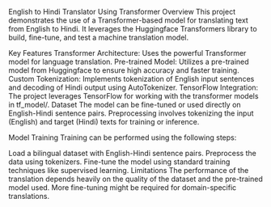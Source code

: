 English to Hindi Translator Using Transformer
Overview
This project demonstrates the use of a Transformer-based model for translating text from English to Hindi. It leverages the Huggingface Transformers library to build, fine-tune, and test a machine translation model.

Key Features
Transformer Architecture: Uses the powerful Transformer model for language translation.
Pre-trained Model: Utilizes a pre-trained model from Huggingface to ensure high accuracy and faster training.
Custom Tokenization: Implements tokenization of English input sentences and decoding of Hindi output using AutoTokenizer.
TensorFlow Integration: The project leverages TensorFlow for working with the transformer models in tf_model/.
Dataset
The model can be fine-tuned or used directly on English-Hindi sentence pairs. Preprocessing involves tokenizing the input (English) and target (Hindi) texts for training or inference.

Model Training
Training can be performed using the following steps:

Load a bilingual dataset with English-Hindi sentence pairs.
Preprocess the data using tokenizers.
Fine-tune the model using standard training techniques like supervised learning.
Limitations
The performance of the translation depends heavily on the quality of the dataset and the pre-trained model used.
More fine-tuning might be required for domain-specific translations.
